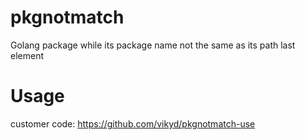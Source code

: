 # pkgnotmatch

Golang package while its package name not the same as its path last element

# Usage

customer code: https://github.com/vikyd/pkgnotmatch-use
